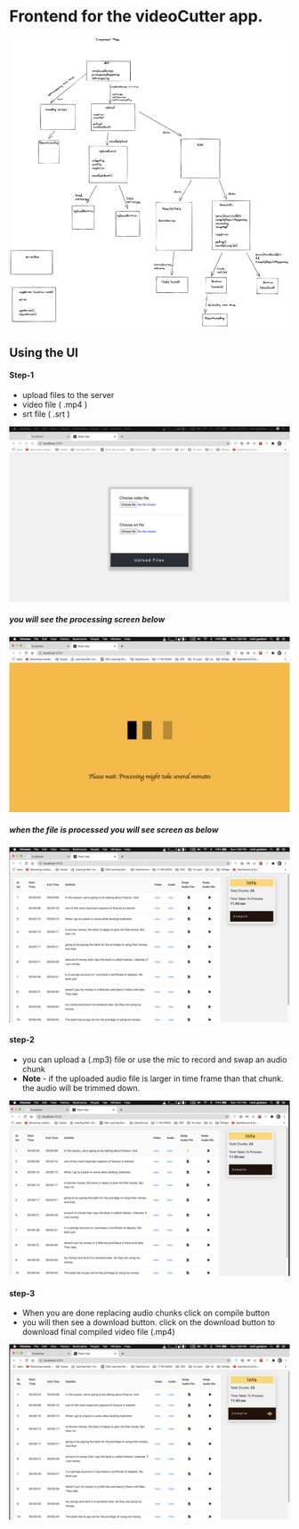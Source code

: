 # Frontend for the videoCutter app.

![ComponentTree](https://github.com/rohitgeddam/fosseeVideoProcessing/blob/master/images/ReactComponentTree.png)


## Using the UI

#### Step-1
*   upload files to the server
*   video file ( .mp4 )
*   srt file ( .srt )
  
![ui-1](https://github.com/rohitgeddam/fosseeVideoProcessing/blob/master/images/ui-1.png)

##### you will see the processing screen below
![ui-2](https://github.com/rohitgeddam/fosseeVideoProcessing/blob/master/images/ui-2.png)

##### when the file is processed you will see screen as below

![ui-3](https://github.com/rohitgeddam/fosseeVideoProcessing/blob/master/images/ui-3.png)

#### step-2
* you can upload a (.mp3) file or use the mic to record and swap an audio chunk
* **Note** - if the uploaded audio file is larger in time frame than that chunk. the audio will be trimmed down.

![ui-4](https://github.com/rohitgeddam/fosseeVideoProcessing/blob/master/images/ui-4.png)

#### step-3
* When you are done replacing audio chunks click on compile button
* you will then see a download button. click on the download button to download final compiled  video file (.mp4)

![ui-5](https://github.com/rohitgeddam/fosseeVideoProcessing/blob/master/images/ui-5.png)